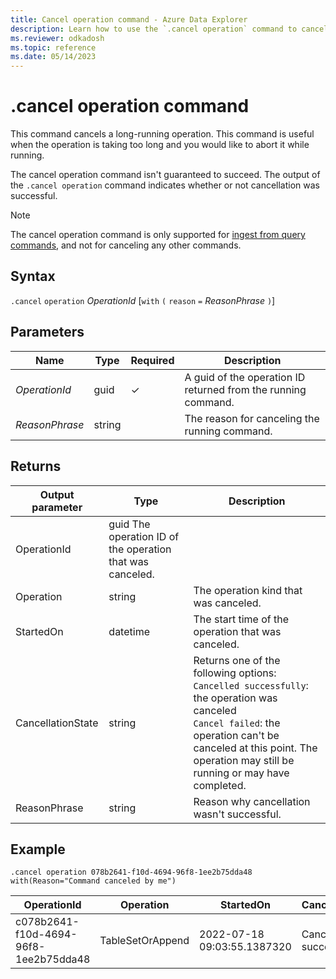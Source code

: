 ```yaml
---
title: Cancel operation command - Azure Data Explorer
description: Learn how to use the `.cancel operation` command to cancel a long-running operation.
ms.reviewer: odkadosh
ms.topic: reference
ms.date: 05/14/2023
---
```

# .cancel operation command

This command cancels a long-running operation. This command is useful when the operation is taking too long and you would like to abort it while running.

The cancel operation command isn't guaranteed to succeed. The output of the `.cancel operation` command indicates whether or not cancellation was successful.

> [!NOTE]
> The cancel operation command is only supported for [ingest from query commands](data-ingestion/ingest-from-query.md), and not for canceling any other commands.

## Syntax

`.cancel` `operation` *OperationId* [`with` `(` `reason` `=` *ReasonPhrase* `)`]

## Parameters

| Name | Type | Required | Description |
|--|--|--|--|
| *OperationId* | guid | &check; | A guid of the operation ID returned from the running command.|
| *ReasonPhrase* | string | | The reason for canceling the running command.|

## Returns

|Output parameter |Type |Description
|---|---|---
|OperationId | guid  The operation ID of the operation that was canceled.
|Operation | string | The operation kind that was canceled.
|StartedOn | datetime | The start time of the operation that was canceled.
|CancellationState | string | Returns one of the following options: <br> `Cancelled successfully`: the operation was canceled <br> `Cancel failed`: the operation can't be canceled at this point. The operation may still be running or may have completed.
|ReasonPhrase | string | Reason why cancellation wasn't successful.

## Example

<!-- csl -->
```Kusto
.cancel operation 078b2641-f10d-4694-96f8-1ee2b75dda48 with(Reason="Command canceled by me")
```

|OperationId|Operation|StartedOn|CancellationState|ReasonPhrase|
|---|---|---|---|---|
|c078b2641-f10d-4694-96f8-1ee2b75dda48|TableSetOrAppend|2022-07-18 09:03:55.1387320|Canceled successfully|Command canceled by me|
